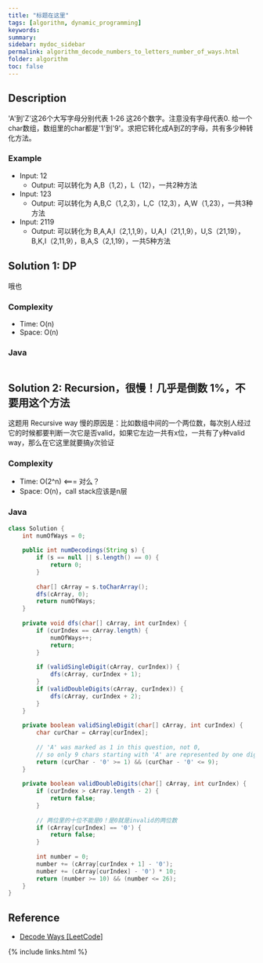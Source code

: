 ```yaml
---
title: "标题在这里"
tags: [algorithm, dynamic_programming]
keywords:
summary:
sidebar: mydoc_sidebar
permalink: algorithm_decode_numbers_to_letters_number_of_ways.html
folder: algorithm
toc: false
---
```


## Description
'A'到'Z'这26个大写字母分别代表 1-26 这26个数字。注意没有字母代表0. 给一个char数组，数组里的char都是'1'到'9'。求把它转化成A到Z的字母，共有多少种转化方法。

### Example
* Input: 12
  * Output: 可以转化为 A,B（1,2），L（12），一共2种方法
* Input: 123
  * Output: 可以转化为 A,B,C（1,2,3），L,C（12,3），A,W（1,23），一共3种方法
* Input: 2119
  * Output: 可以转化为 B,A,A,I（2,1,1,9），U,A,I（21,1,9），U,S（21,19），B,K,I（2,11,9），B,A,S（2,1,19），一共5种方法

## Solution 1: DP
哦也

### Complexity
* Time: O(n)
* Space: O(n)

### Java
```java

```

## Solution 2: Recursion，很慢！几乎是倒数 1%，不要用这个方法
这题用 Recursive way 慢的原因是：比如数组中间的一个两位数，每次别人经过它的时候都要判断一次它是否valid，如果它左边一共有x位，一共有了y种valid way，那么在它这里就要搞y次验证

### Complexity
* Time: O(2^n)  <=== 对么？
* Space: O(n)，call stack应该是n层

### Java
```java
class Solution {
    int numOfWays = 0;
    
    public int numDecodings(String s) {
        if (s == null || s.length() == 0) {
            return 0;
        }
        
        char[] cArray = s.toCharArray();
        dfs(cArray, 0);
        return numOfWays;
    }
    
    private void dfs(char[] cArray, int curIndex) {
        if (curIndex == cArray.length) {
            numOfWays++;
            return;
        }
        
        if (validSingleDigit(cArray, curIndex)) {
            dfs(cArray, curIndex + 1);
        }
        if (validDoubleDigits(cArray, curIndex)) {
            dfs(cArray, curIndex + 2);
        }
    }
    
    private boolean validSingleDigit(char[] cArray, int curIndex) {
        char curChar = cArray[curIndex];
        
        // 'A' was marked as 1 in this question, not 0,
        // so only 9 chars starting with 'A' are represented by one digit number
        return (curChar - '0' >= 1) && (curChar - '0' <= 9);
    }
    
    private boolean validDoubleDigits(char[] cArray, int curIndex) {
        if (curIndex > cArray.length - 2) {
            return false;
        }
        
        // 两位里的十位不能是0！是0就是invalid的两位数
        if (cArray[curIndex] == '0') {
            return false;
        }
        
        int number = 0;
        number += (cArray[curIndex + 1] - '0');
        number += (cArray[curIndex] - '0') * 10;
        return (number >= 10) && (number <= 26);
    }
}
```

## Reference
* [Decode Ways [LeetCode]](https://leetcode.com/problems/decode-ways/description/)

{% include links.html %}
